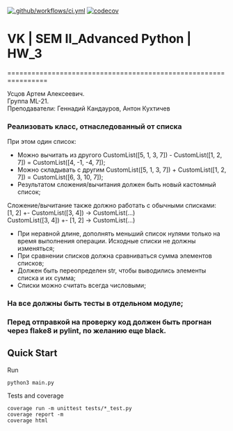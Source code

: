 [![.github/workflows/ci.yml](https://github.com/Totenkaf/advanced_python/actions/workflows/ci.yml/badge.svg)](https://github.com/Totenkaf/advanced_python/actions/workflows/ci.yml)
[![codecov](https://codecov.io/gh/Totenkaf/advanced_python/branch/HW_3/graph/badge.svg?token=5jHkOnOQib)](https://codecov.io/gh/Totenkaf/advanced_python)
# VK | SEM II_Advanced Python | HW_3

================================================================ 
  
Усцов Артем Алексеевич.  
Группа ML-21.  
Преподаватели: Геннадий Кандауров, Антон Кухтичев

### Реализовать класс, отнаследованный от списка
При этом один список:

- Можно вычитать из другого CustomList([5, 1, 3, 7]) - CustomList([1, 2, 7]) = CustomList([4, -1, -4, 7]);  
- Можно складывать с другим CustomList([5, 1, 3, 7]) + CustomList([1, 2, 7]) = CustomList([6, 3, 10, 7]);  
- Результатом сложения/вычитания должен быть новый кастомный список;  

Сложение/вычитание также должно работать с обычными списками:  
[1, 2] +- CustomList([3, 4]) -> CustomList(...)  
CustomList([3, 4]) +- [1, 2] -> CustomList(...)  

- При неравной длине, дополнять меньший список нулями только на время выполнения операции. Исходные списки не должны изменяться;
- При сравнении списков должна сравниваться сумма элементов списков;
- Должен быть переопределен str, чтобы выводились элементы списка и их сумма;
- Списки можно считать всегда числовыми;  

### На все должны быть тесты в отдельном модуле;  
### Перед отправкой на проверку код должен быть прогнан через flake8 и pylint, по желанию еще black.

## Quick Start
Run
~~~
python3 main.py
~~~  

Tests and coverage
~~~
coverage run -m unittest tests/*_test.py
coverage report -m
coverage html
~~~ 